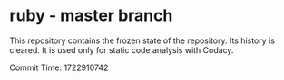 # ruby - master branch

This repository contains the frozen state of the repository.
Its history is cleared. It is used only for static code
analysis with Codacy.

Commit Time: 1722910742